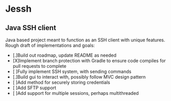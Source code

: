 <h1>Jessh</h1>
<h2>Java SSH client</h2> 	
<p>Java based project meant to function as an SSH client with unique features. Rough draft of implementations and goals:</p>
<ul>
  <li>[.]Build out roadmap, update README as needed</li>
  <li>[X]Implement branch protection with Gradle to ensure code compiles for pull requests to complete</li>
  <li>[ ]Fully implement SSH system, with sending commands</li>
  <li>[.]Build gui to interact with, possibly follow MVC design pattern</li>
  <li>[ ]Add method for securely storing credentials</li>
  <li>[ ]Add SFTP support</li>
  <li>[ ]Add support for multiple sessions, perhaps multithreaded</li>
</ul>
